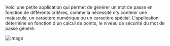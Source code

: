 Voici une petite application qui permet de générer un mot de passe en fonction de différents critères, comme la nécessité d'y contenir une majuscule, un caractère numérique ou un caractère spécial.
L'application détermine en fonction d'un calcul de points, le niveau de sécurité du mot de passe généré.

![image](https://github.com/GerryJouaud/generateurMDP/assets/145365777/433a9cff-9951-494e-9a94-2b82d71f89bc)
